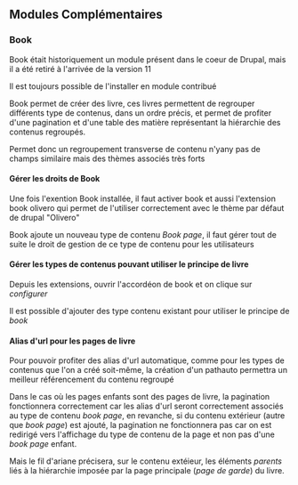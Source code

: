 ## Modules Complémentaires

### Book

Book était historiquement un module présent dans le coeur de Drupal, mais il a été retiré à l'arrivée de la version 11

Il est toujours possible de l'installer en module contribué

Book permet de créer des livre, ces livres permettent de regrouper différents type de contenus, dans un ordre précis, et permet de profiter d'une pagination et d'une table des matière représentant la hiérarchie des contenus regroupés.

Permet donc un regroupement transverse de contenu n'yany pas de champs similaire mais des thèmes associés très forts

#### Gérer les droits de Book

Une fois l'exention Book installée, il faut activer book et aussi l'extension book olivero qui permet de l'utiliser correctement avec le thème par défaut de drupal "Olivero"

Book ajoute un nouveau type de contenu *Book page*, il faut gérer tout de suite le droit de gestion de ce type de contenu pour les utilisateurs

#### Gérer les types de contenus pouvant utiliser le principe de livre

Depuis les extensions, ouvrir l'accordéon de book et on clique sur *configurer*

Il est possible d'ajouter des type contenu existant pour utiliser le principe de *book*

#### Alias d'url pour les pages de livre

Pour pouvoir profiter des alias d'url automatique, comme pour les types de contenus que l'on a créé soit-même, la création d'un pathauto permettra un meilleur référencement du contenu regroupé

Dans le cas où les pages enfants sont des pages de livre, la pagination fonctionnera correctement car les alias d'url seront correctement associés au type de contenu *book page*, en revanche, si du contenu extérieur (autre que *book page*) est ajouté, la pagination ne fonctionnera pas car on est redirigé vers l'affichage du type de contenu de la page et non pas d'une *book page* enfant.

Mais le fil d'ariane précisera, sur le contenu extéieur, les éléments *parents* liés à la hiérarchie imposée par la page principale (*page de garde*) du livre.